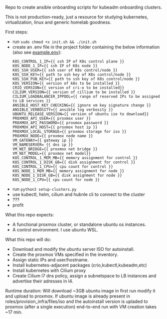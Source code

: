 Repo to create ansible onboarding scripts for kubeadm onboarding clusters.

This is not production-ready, just a resource for studying kubernetes, virtualization, linux and generic homelab goodness.

First steps:
- run `sudo chmod +x init.sh && ./init.sh`
- create an .env file in the project folder containing the below information (also see [example.env](example.env)):
    ```
    K8S_CONTROL_1_IP={{ ssh IP of K8s control plane }}
    K8S_NODE_1_IP={{ ssh IP of K8s node }}
    K8S_SSH_USER={{ ssh user of K8s control/node }}
    K8S_SSH_KEY={{ path to ssh key of K8s control/node }}
    K8S_SSH_PUB_KEY={{ path to ssh key of K8s control/node }}
    K8S_VERSION={{ version of k8s to be installed }}
    CRIO_VERSION={{ version of cri-o to be installed}}
    CILIUM_VERSION={{ version of cillium to be installed }}
    CILIUM_LOADBALANCER_IPPOOL={{ range of reserved IPs to be assigned to LB services }}
    ANSIBLE_HOST_KEY_CHECKING={{ ignore vm key signature change }}
    ANSIBLE_VERBOSITY={{ ansible log verbosity }}
    UBUNTU_RELEASE_VERSION={{ version of ubuntu iso to download}}
    PROXMOX_API_USER={{ proxmox user }}
    PROXMOX_API_PASSWORD={{ proxmox password }}
    PROXMOX_API_HOST={{ proxmox host ip }}
    PROXMOX_LOCAL_STORAGE={{ proxmox storage for iso }}
    PROXMOX_NODE={{ proxmox node name }}
    VM_GATEWAY={{ gateway ip }}
    VM_NAMESERVER= {{ dns ip }}
    VM_NET_BRIDGE={{ proxmox net bridge }}
    VM_NET_MODEL={{ proxmox net model}}
    K8S_CONTROL_1_MEM_MB={{ memory assignment for control }}
    K8S_CONTROL_1_DISK_GB={{ disk assignment for control }}
    K8S_CONTROL_1_CPU={{ cpu count for control }}
    K8S_NODE_1_MEM_MB={{ memory assignment for node }}
    K8S_NODE_1_DISK_GB={{ disk assignment for node }}
    K8S_NODE_1_CPU={{ cpu count for node }}
    ```
- run `python3 setup-clusters.py`
- use kubectl, helm, cilium and hubnle cli to connect to the cluster
- ???
- profit

What this repo expects:
- A functional proxmox cluster, or standalone ubuntu os instances.
- A control environment. I use ubuntu WSL.

What this repo will do:
- Download and modify the ubuntu server ISO for autoinstall.
- Create the proxmox VMs specified in the inventory.
- Assign static IPs and user/hostname.
- Install kubernetes-adjacent packages (crio,kubectl,kubeadm,etc)
- Install kubernetes with Cilium proxy
- Create Cilium l7 dns policy, assign a subnetspace to LB instances and advertise their adresses in l4.

Runtime duration:
Will download ~3GB ubuntu image in first run modify it and upload to proxmox.
If ubuntu image is already present in roles/provision_infra/files/iso and the autoinstall version is upladed to proxmox (after a single execution) end-to-end run with VM creation takes ~17 min.